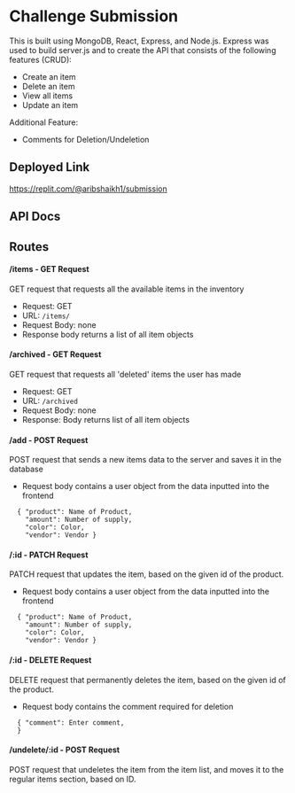 # Challenge Submission
This is built using MongoDB, React, Express, and Node.js. Express was used to build server.js and to create the API that consists of the following features (CRUD):
- Create an item
- Delete an item
- View all items
- Update an item

Additional Feature:
- Comments for Deletion/Undeletion

## Deployed Link
https://replit.com/@aribshaikh1/submission

## API Docs

## Routes

#### /items - GET Request
GET request that requests all the available items in the inventory
- Request: GET
- URL: ``` /items/ ```
- Request Body: none
- Response body returns a list of all item objects

#### /archived - GET Request
GET request that requests all 'deleted' items the user has made
- Request: GET
- URL: ``` /archived ```
- Request Body: none
- Response: Body returns list of all item objects

#### /add - POST Request
POST request that sends a new items data to the server and saves it in the database
- Request body contains a user object from the data inputted into the frontend
```
  { "product": Name of Product, 
    "amount": Number of supply, 
    "color": Color, 
    "vendor": Vendor }
```

#### /:id - PATCH Request
PATCH request that updates the item, based on the given id of the product.
- Request body contains a user object from the data inputted into the frontend
```
  { "product": Name of Product, 
    "amount": Number of supply, 
    "color": Color, 
    "vendor": Vendor }
```

#### /:id - DELETE Request
DELETE request that permanently deletes the item, based on the given id of the product.
- Request body contains the comment required for deletion
```
  { "comment": Enter comment, 
  }
```

#### /undelete/:id - POST Request
POST request that undeletes the item from the item list, and moves it to the regular items section, based on ID.


